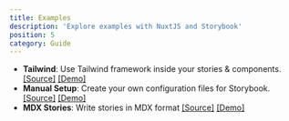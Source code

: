 ```yaml
---
title: Examples
description: 'Explore examples with NuxtJS and Storybook'
position: 5
category: Guide
---
```



- **Tailwind**: Use Tailwind framework inside your stories & components.
    [[Source]](https://github.com/nuxt-community/storybook/tree/master/examples/tailwind)
    [[Demo]](https://codesandbox.io/s/github/nuxt-community/storybook/tree/master/examples/tailwind)
- **Manual Setup**: Create your own configuration files for Storybook.
    [[Source]](https://github.com/nuxt-community/storybook/tree/master/examples/manual-setup)
    [[Demo]](https://codesandbox.io/s/github/nuxt-community/storybook/tree/master/examples/manual-setup)
- **MDX Stories**: Write stories in MDX format
    [[Source]](https://github.com/nuxt-community/storybook/tree/master/examples/mdx)
    [[Demo]](https://codesandbox.io/s/github/nuxt-community/storybook/tree/master/examples/mdx)
